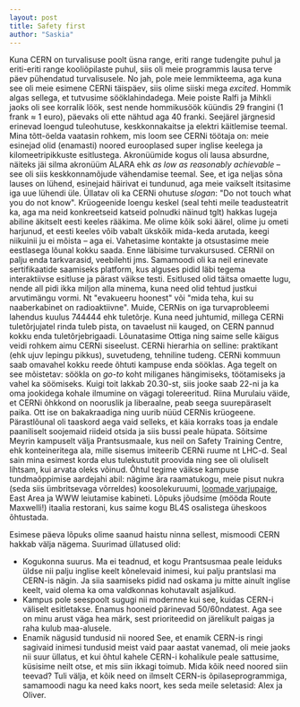 ```yaml
---
layout: post
title: Safety first
author: "Saskia"
---
```


Kuna CERN on turvalisuse poolt üsna range, eriti range tudengite puhul ja eriti-eriti range kooliõpilaste puhul, siis oli meie programmis lausa terve päev pühendatud turvalisusele. No jah, pole meie lemmikteema, aga kuna see oli meie esimene CERNi täispäev, siis olime siiski mega *excited*.
Hommik algas sellega, et tutvusime sööklahindadega. Meie poiste Ralfi ja Mihkli jaoks oli see korralik löök, sest nende hommikusöök küündis 29 frangini (1 frank $\approx$ 1 euro), päevaks oli ette nähtud aga 40 franki. 
Seejärel järgnesid erinevad loengud tuleohutuse, keskkonnakaitse ja elektri käitlemise teemal. Mina tõtt-öelda vaatasin rohkem, mis loom see CERNi töötaja on: meie esinejad olid (enamasti) noored eurooplased super inglise keelega ja kilomeetripikkuste esitlustega. Akronüümide kogus oli lausa absurdne, näiteks jäi silma akronüüm ALARA ehk *as low as reasonably achievable* – see oli siis keskkonnamõjude vähendamise teemal. See, et iga neljas sõna lauses on lühend, esinejaid häirivat ei tundunud, aga meie vaikselt itsitasime iga uue lühendi üle.
Üllatav oli ka CERNi ohutuse *slogan*: "Do not touch what you do not know".
Krüogeenide loengu keskel (seal tehti meile teadusteatrit ka, aga ma neid konkreetseid katseid polnudki näinud tglt) hakkas lugeja abiline äkitselt eesti keeles rääkima. Me olime kõik soki äärel, olime ju ometi harjunud, et eesti keeles võib vabalt ükskõik mida-keda arutada, keegi niikuinii ju ei mõista – aga ei. Vahetasime kontakte ja otsustasime meie eestlasega lõunal kokku saada.
Enne läbisime turvakursused. CERNil on palju enda tarkvarasid, veebilehti jms. Samamoodi oli ka neil erinevate sertifikaatide saamiseks platform, kus alguses pidid läbi tegema interaktiivse esitluse ja pärast väikse testi. Esitlused olid täitsa omaette lugu, nende all pidi ikka miljon alla minema, kuna need olid tehtud justkui arvutimängu vormi. Nt "evakueeru hoonest" või "mida teha, kui su naaberkabinet on radioaktiivne". Muide, CERNis on iga turvaprobleemi lahendus kuulus 744444 ehk tuletõrje. Kuna need juhtumid, millega CERNi tuletõrjujatel rinda tuleb pista, on tavaelust nii kauged, on CERN pannud kokku enda tuletõrjebrigaadi. 
Lõunatasime Ottiga ning saime selle käigus veidi rohkem aimu CERNi siseelust. CERNi hierarhia on selline: praktikant (ehk ujuv lepingu pikkus), suvetudeng, tehniline tudeng. CERNi kommuun saab omavahel kokku reede õhtuti kampuse enda sööklas. Aga tegelt on see mõistetav: söökla on *go-to* koht miliganes hängimiseks, töötamiseks ja vahel ka söömiseks. Kuigi toit lakkab 20.30-st, siis jooke saab 22-ni ja ka oma jookidega kohale ilmumine on vägagi tolereeritud. Riina Murulaiu väide, et CERNi õhkkond on nooruslik ja liberaalne, peab seega suurepäraselt paika. Ott ise on bakakraadiga ning uurib nüüd CERNis krüogeene. 
Pärastlõunal oli taaskord aega vaid selleks, et käia korraks toas ja endale paaniliselt soojemaid riideid otsida ja siis bussi peale hüpata. Sõitsime Meyrin kampuselt välja Prantsusmaale, kus neil on Safety Training Centre, ehk konteineritega ala, mille sisemus imiteerib CERNi ruume nt LHC-d. Seal sain mina esimest korda elus tulekustutit proovida ning see oli oluliselt lihtsam, kui arvata oleks võinud. 
Õhtul tegime väikse kampuse tundmaõppimise aardejahi abil: nägime ära raamatukogu, meie pisut nukra (seda siis ümbritsevaga võrreldes) koosolekuruumi, [loomade varjupaige](https://computer-animal-shelter.web.cern.ch/index.shtml), East Area ja WWW leiutamise kabineti.
Lõpuks jõudsime (mööda Route Maxwelli!) itaalia restorani, kus saime kogu BL4S osalistega üheskoos õhtustada. 

Esimese päeva lõpuks olime saanud haistu ninna sellest, mismoodi CERN hakkab välja nägema.
Suurimad üllatused olid:
- Kogukonna suurus. Ma ei teadnud, et kogu Prantsusmaa peale leiduks üldse nii palju inglise keelt kõnelevaid inimesi, kui palju prantslasi ma CERN-is nägin. Ja siia saamiseks pidid nad oskama ju mitte ainult inglise keelt, vaid olema ka oma valdkonnas kohutavalt asjalikud. 
- Kampus pole seespoolt sugugi nii modernne kui see, kuidas CERN-i väliselt esitletakse. Enamus hooneid pärinevad 50/60ndatest. Aga see on minu arust väga hea märk, sest prioriteedid on järelikult paigas ja raha kulub maa-alusele.
- Enamik nägusid tundusid nii noored
See, et enamik CERN-is ringi sagivaid inimesi tundusid meist vaid paar aastat vanemad, oli meie jaoks nii suur üllatus, et kui õhtul kahele CERN-i kohalikule peale sattusime, küsisime neilt otse, et mis siin ikkagi toimub. Mida kõik need noored siin teevad? Tuli välja, et kõik need on ilmselt CERN-is õpilaseprogrammiga, samamoodi nagu ka need kaks noort, kes seda meile seletasid: Alex ja Oliver. 

